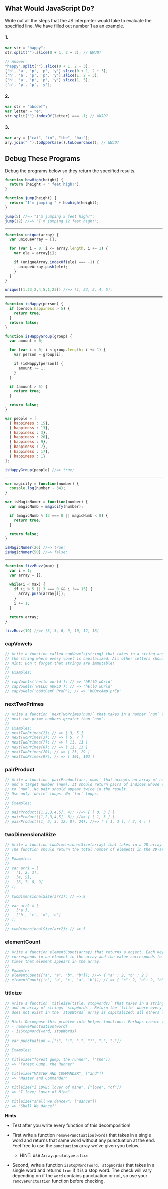 ## What Would JavaScript Do?

Write out all the steps that the JS interpreter would take to evaluate
the specified line. We have filled out number 1 as an example.

#### 1.
```js
var str = "happy";
str.split("").slice(0 + 1, 2 + 3); // WWJD?

// Answer:
"happy".split("").slice(0 + 1, 2 + 3);
['h', 'a', 'p', 'p', 'y'].slice(0 + 1, 2 + 3);
['h', 'a', 'p', 'p', 'y'].slice(1, 2 + 3);
['h', 'a', 'p', 'p', 'y'].slice(1, 5);
['a', 'p', 'p', 'y'];

```
#### 2.
```js
var str = "abcdef";
var letter = "e";
str.split("").indexOf(letter) === -1; // WWJD?
```
#### 3.
```js
var ary = ["cat", "in", "the", "hat"];
ary.join(" ").toUpperCase().toLowerCase(); // WWJD?
```

## Debug These Programs

Debug the programs below so they return the specified results.

```javascript
function howHigh(height) {
  return (height + " feet high!");
}

function jump(height) {
  return "I'm jumping " + howhigh(height);
}

jump(5) //=> "I'm jumping 5 feet high!";
jump(12) //=> "I'm jumping 12 feet high!";
```

-----------------------------------------------------
```javascript
function unique(array) {
  var uniqueArray = [];

  for (var i = 0, i <= array.length, i += 1) {
    var ele = array[i];

    if (uniqueArray.indexOf(ele) === -1) {
      uniqueArray.push(ele);
    }
  }
}

unique([1,23,2,4,5,1,23]) //=> [1, 23, 2, 4, 5];
```
-----------------------------------------------------

```javascript
function isHappy(person) {
  if (person.happiness > 5) {
    return true;
  }
  return false;
}

function isHappyGroup(group) {
  var amount = 0;

  for (var i = 0; i < group.length; i += 1) {
    var person = group[i];

    if (idHappy[person]) {
      amount += 1;
    }
  }

  if (amount > 5) {
    return true;
  }

  return false;
}

var people = [
  { happiness : 15},
  { happiness : 13},
  { happiness : 3},
  { happiness : 20},
  { happiness : 9},
  { happiness : 7},
  { happiness : 17},
  { happiness : 1}
];

isHappyGroup(people) //=> true;
```

-----------------------------------------------------

```javascript
var magicify = function(number) {
  console.log(number - 34);
}

var isMagicNumer = function(number) {
  var magicNumb = magicify(number);

  if (magicNumb % 13 === 0 || magicNumb < 0) {
    return true;
  }

  return false;
}

isMagicNumer(26) //=> true;
isMagicNumer(50) //=> false;
```

-----------------------------------------------------

```javascript
function fizzBuzz(max) {
  var i = 1;
  var array = [];

  while(i < max) {
    if (i % 5 || 3 === 0 && i !== 15) {
      array.push(array[i]);
    }
    i += 1;
  }

  return array;
}

fizzBuzz(19) //=> [3, 5, 6, 9, 10, 12, 18]
```


### capVowels

```js
// Write a function called capVowels(string) that takes in a string and returns
// the string where every vowel is capitalized. All other letters should be lowercased.
// Hint: Don't forget that strings are immutable!
//
// Examples:
//
// capVowels('hello world'); // => 'hEllO wOrld'
// capVowels('HELLO WORLD'); // => 'hEllO wOrld'
// capVowels('boOtCamP PreP'); // => 'bOOtcAmp prEp'
```

### nextTwoPrimes

```js
// Write a function `nextTwoPrimes(num)` that takes in a number `num` and returns the
// next two prime numbers greater than `num`.
//
// Examples:
// nextTwoPrimes(2); // => [ 3, 5 ]
// nextTwoPrimes(3); // => [ 5, 7 ]
// nextTwoPrimes(7); // => [ 11, 13 ]
// nextTwoPrimes(8); // => [ 11, 13 ]
// nextTwoPrimes(20); // => [ 23, 29 ]
// nextTwoPrimes(97); // => [ 101, 103 ]
```

### pairProduct

```js
// Write a function `pairProduct(arr, num)` that accepts an array of numbers (arr)
// and a target number (num). It should return pairs of indices whose elements multiply
// to `num`. No pair should appear twice in the result.
// Use only `while` loops. No `for` loops.
//
// Examples:
//
// pairProduct([1,2,3,4,5], 4); //=> [ [ 0, 3 ] ]
// pairProduct([1,2,3,4,5], 8); //=> [ [ 1, 3 ] ]
// pairProduct([1, 2, 3, 12, 8], 24); //=> [ [ 1, 3 ], [ 2, 4 ] ]
```

### twoDimensionalSize

```js
// Write a function twoDimensionalSize(array) that takes in a 2D-array as an argument.
// The function should return the total number of elements in the 2D-array.
//
// Examples:
//
// var arr1 = [
//   [1, 2, 3],
//   [4, 5],
//   [6, 7, 8, 9]
// ];
//
// twoDimensionalSize(arr1); // => 9
//
// var arr2 = [
//   ['a'],
//   ['b', 'c', 'd', 'e']
// ];
//
// twoDimensionalSize(arr2); // => 5
```

### elementCount

```js
// Write a function elementCount(array) that returns a object. Each key
// corresponds to an element in the array and the value corresponds to how many
// times that element appears in the array.
//
// Example:
// elementCount(["a", "a", "b", "b"]); //=> { "a" : 2, "b" : 2 }
// elementCount(['c', 'a', 'c', 'a', 'b']); // => { "c": 2, "a": 2, "b": 1 }
```

### titleize

```js
// Write a function `titleize(title, stopWords)` that takes in a string `title`
// and an array of strings `stopWords`. Return the `title` where every word that
// does not exist in the `stopWords` array is capitalized; all others lowercase.
//
// Hint: Decompose this problem into helper functions. Perhaps create these,
// - removePunctuation(word)
// - isStopWord(word, stopWords)
//
// var punctuation = [";", "!", ".", "?", ",", "-"];
//
// Examples:
//
// titleize("forest gump, the runner", ["the"])
// => "Forest Gump, the Runner"
//
// titleize("MASTER AND COMMANDER", ["and"])
// => "Master and Commander"
//
// titleize("i LOVE; lover of mine", ["love", "of"])
// => "I love; Lover of Mine"
//
// titleize("shall we dance?", ["dance"])
// => "Shall We dance?"
```

**Hints**
* Test after you write every function of this decomposition!

* First write a function `removePunctuation(word)` that takes in a single word
and returns that same word without any punctuation at the end. Feel free to use the
`punctuation` array we've given you below.
  * HINT: use `Array.prototype.slice`

* Second, write a function `isStopWord(word, stopWords)` that takes in a single
word and returns `true` if it is a stop word. The check will vary depending on
if the `word` contains punctuation or not, so use your `removePunctuation` function
before checking.
